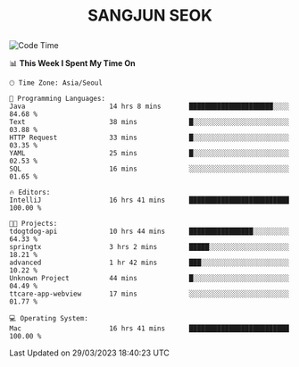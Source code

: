 <h1>
 <p align="center">
   SANGJUN SEOK
 </p>
</h1>

<!--START_SECTION:waka-->
![Code Time](http://img.shields.io/badge/Code%20Time-2%2C370%20hrs%2028%20mins-blue)

📊 **This Week I Spent My Time On** 

```text
🕑︎ Time Zone: Asia/Seoul

💬 Programming Languages: 
Java                     14 hrs 8 mins       █████████████████████░░░░   84.68 % 
Text                     38 mins             █░░░░░░░░░░░░░░░░░░░░░░░░   03.88 % 
HTTP Request             33 mins             █░░░░░░░░░░░░░░░░░░░░░░░░   03.35 % 
YAML                     25 mins             █░░░░░░░░░░░░░░░░░░░░░░░░   02.53 % 
SQL                      16 mins             ░░░░░░░░░░░░░░░░░░░░░░░░░   01.65 % 

🔥 Editors: 
IntelliJ                 16 hrs 41 mins      █████████████████████████   100.00 % 

🐱‍💻 Projects: 
tdogtdog-api             10 hrs 44 mins      ████████████████░░░░░░░░░   64.33 % 
springtx                 3 hrs 2 mins        █████░░░░░░░░░░░░░░░░░░░░   18.21 % 
advanced                 1 hr 42 mins        ███░░░░░░░░░░░░░░░░░░░░░░   10.22 % 
Unknown Project          44 mins             █░░░░░░░░░░░░░░░░░░░░░░░░   04.49 % 
ttcare-app-webview       17 mins             ░░░░░░░░░░░░░░░░░░░░░░░░░   01.77 % 

💻 Operating System: 
Mac                      16 hrs 41 mins      █████████████████████████   100.00 % 
```


 Last Updated on 29/03/2023 18:40:23 UTC
<!--END_SECTION:waka-->
